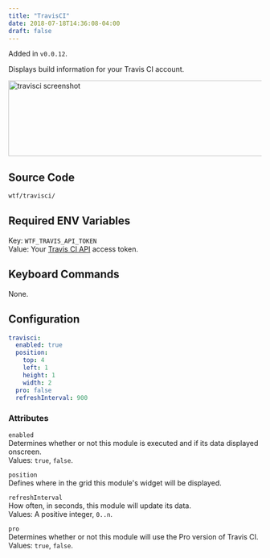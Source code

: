 ```yaml
---
title: "TravisCI"
date: 2018-07-18T14:36:08-04:00
draft: false
---
```


Added in `v0.0.12`.

Displays build information for your Travis CI account.

<img src="/imgs/modules/travisci.png" width="609" height="150" alt="travisci screenshot" />

## Source Code

```bash
wtf/travisci/
```

## Required ENV Variables

<span class="caption">Key:</span> `WTF_TRAVIS_API_TOKEN` <br />
<span class="caption">Value:</span> Your <a href="https://developer.travis-ci.org/authentication">Travis CI API</a> access token.

## Keyboard Commands

None.

## Configuration

```yaml
travisci:
  enabled: true
  position:
    top: 4
    left: 1
    height: 1
    width: 2
  pro: false
  refreshInterval: 900
```

### Attributes

`enabled` <br />
Determines whether or not this module is executed and if its data displayed onscreen. <br />
Values: `true`, `false`.

`position` <br />
Defines where in the grid this module's widget will be displayed. <br />

`refreshInterval` <br />
How often, in seconds, this module will update its data. <br />
Values: A positive integer, `0..n`.

`pro` <br />
Determines whether or not this module will use the Pro version of Travis CI.<br />
Values: `true`, `false`.
